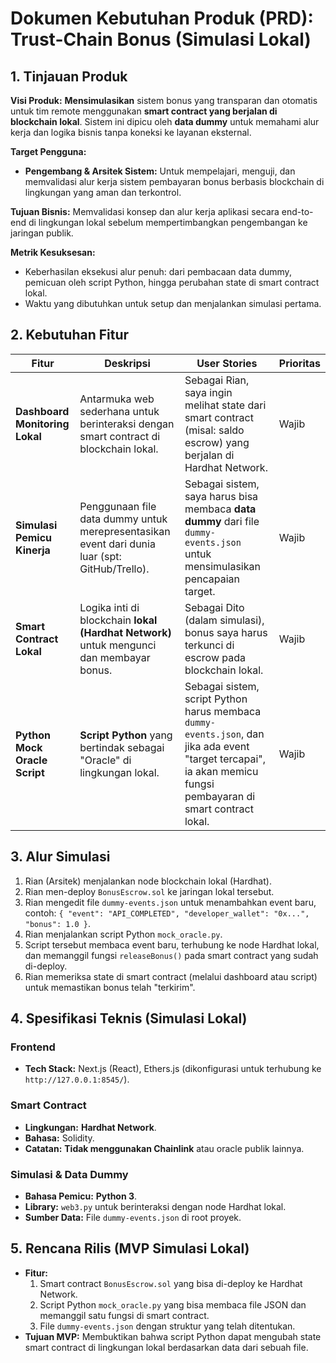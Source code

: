 # Dokumen Kebutuhan Produk (PRD): Trust-Chain Bonus (Simulasi Lokal)

## 1. Tinjauan Produk

**Visi Produk:** **Mensimulasikan** sistem bonus yang transparan dan otomatis untuk tim remote menggunakan **smart contract yang berjalan di blockchain lokal**. Sistem ini dipicu oleh **data dummy** untuk memahami alur kerja dan logika bisnis tanpa koneksi ke layanan eksternal.

**Target Pengguna:**
* **Pengembang & Arsitek Sistem:** Untuk mempelajari, menguji, dan memvalidasi alur kerja sistem pembayaran bonus berbasis blockchain di lingkungan yang aman dan terkontrol.

**Tujuan Bisnis:** Memvalidasi konsep dan alur kerja aplikasi secara end-to-end di lingkungan lokal sebelum mempertimbangkan pengembangan ke jaringan publik.

**Metrik Kesuksesan:**
* Keberhasilan eksekusi alur penuh: dari pembacaan data dummy, pemicuan oleh script Python, hingga perubahan state di smart contract lokal.
* Waktu yang dibutuhkan untuk setup dan menjalankan simulasi pertama.

## 2. Kebutuhan Fitur

| Fitur | Deskripsi | User Stories | Prioritas |
|---|---|---|---|
| **Dashboard Monitoring Lokal** | Antarmuka web sederhana untuk berinteraksi dengan smart contract di blockchain lokal. | Sebagai Rian, saya ingin melihat state dari smart contract (misal: saldo escrow) yang berjalan di Hardhat Network. | Wajib |
| **Simulasi Pemicu Kinerja** | Penggunaan file data dummy untuk merepresentasikan event dari dunia luar (spt: GitHub/Trello). | Sebagai sistem, saya harus bisa membaca **data dummy** dari file `dummy-events.json` untuk mensimulasikan pencapaian target. | Wajib |
| **Smart Contract Lokal** | Logika inti di blockchain **lokal (Hardhat Network)** untuk mengunci dan membayar bonus. | Sebagai Dito (dalam simulasi), bonus saya harus terkunci di escrow pada blockchain lokal. | Wajib |
| **Python Mock Oracle Script** | **Script Python** yang bertindak sebagai "Oracle" di lingkungan lokal. | Sebagai sistem, script Python harus membaca `dummy-events.json`, dan jika ada event "target tercapai", ia akan memicu fungsi pembayaran di smart contract lokal. | Wajib |

## 3. Alur Simulasi
1.  Rian (Arsitek) menjalankan node blockchain lokal (Hardhat).
2.  Rian men-deploy `BonusEscrow.sol` ke jaringan lokal tersebut.
3.  Rian mengedit file `dummy-events.json` untuk menambahkan event baru, contoh: `{ "event": "API_COMPLETED", "developer_wallet": "0x...", "bonus": 1.0 }`.
4.  Rian menjalankan script Python `mock_oracle.py`.
5.  Script tersebut membaca event baru, terhubung ke node Hardhat lokal, dan memanggil fungsi `releaseBonus()` pada smart contract yang sudah di-deploy.
6.  Rian memeriksa state di smart contract (melalui dashboard atau script) untuk memastikan bonus telah "terkirim".

## 4. Spesifikasi Teknis (Simulasi Lokal)

### Frontend
- **Tech Stack:** Next.js (React), Ethers.js (dikonfigurasi untuk terhubung ke `http://127.0.0.1:8545/`).

### Smart Contract
- **Lingkungan:** **Hardhat Network**.
- **Bahasa:** Solidity.
- **Catatan:** **Tidak menggunakan Chainlink** atau oracle publik lainnya.

### Simulasi & Data Dummy
- **Bahasa Pemicu:** **Python 3**.
- **Library:** `web3.py` untuk berinteraksi dengan node Hardhat lokal.
- **Sumber Data:** File `dummy-events.json` di root proyek.

## 5. Rencana Rilis (MVP Simulasi Lokal)
- **Fitur:**
    1.  Smart contract `BonusEscrow.sol` yang bisa di-deploy ke Hardhat Network.
    2.  Script Python `mock_oracle.py` yang bisa membaca file JSON dan memanggil satu fungsi di smart contract.
    3.  File `dummy-events.json` dengan struktur yang telah ditentukan.
- **Tujuan MVP:** Membuktikan bahwa script Python dapat mengubah state smart contract di lingkungan lokal berdasarkan data dari sebuah file.
